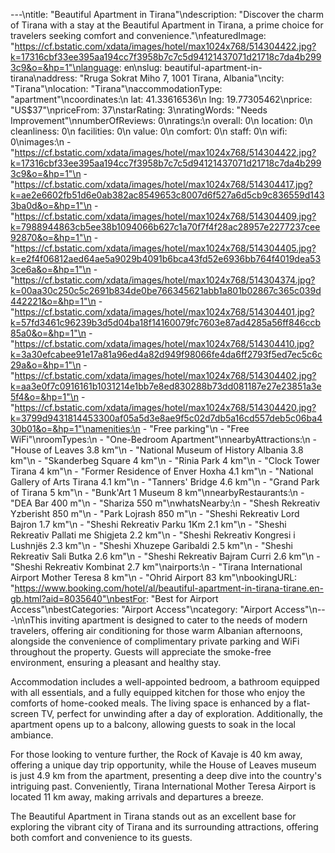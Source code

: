 ---\ntitle: "Beautiful Apartment in Tirana"\ndescription: "Discover the charm of Tirana with a stay at the Beautiful Apartment in Tirana, a prime choice for travelers seeking comfort and convenience."\nfeaturedImage: "https://cf.bstatic.com/xdata/images/hotel/max1024x768/514304422.jpg?k=17316cbf33ee395aa194cc7f3958b7c7c5d94121437071d21718c7da4b2993c9&o=&hp=1"\nlanguage: en\nslug: beautiful-apartment-in-tirana\naddress: "Rruga Sokrat Miho 7, 1001 Tirana, Albania"\ncity: "Tirana"\nlocation: "Tirana"\naccommodationType: "apartment"\ncoordinates:\n  lat: 41.33616536\n  lng: 19.77305462\nprice: "US$37"\npriceFrom: 37\nstarRating: 3\nratingWords: "Needs Improvement"\nnumberOfReviews: 0\nratings:\n  overall: 0\n  location: 0\n  cleanliness: 0\n  facilities: 0\n  value: 0\n  comfort: 0\n  staff: 0\n  wifi: 0\nimages:\n  - "https://cf.bstatic.com/xdata/images/hotel/max1024x768/514304422.jpg?k=17316cbf33ee395aa194cc7f3958b7c7c5d94121437071d21718c7da4b2993c9&o=&hp=1"\n  - "https://cf.bstatic.com/xdata/images/hotel/max1024x768/514304417.jpg?k=ae2e6602fb51d6e0ab382ac8549653c8007d6f527a6d5cb9c836559d1433ba0d&o=&hp=1"\n  - "https://cf.bstatic.com/xdata/images/hotel/max1024x768/514304409.jpg?k=7988944863cb5ee38b1094066b627c1a70f7f4f28ac28957e2277237cee92870&o=&hp=1"\n  - "https://cf.bstatic.com/xdata/images/hotel/max1024x768/514304405.jpg?k=e2f4f06812aed64ae5a9029b4091b6bca43fd52e6936bb764f4019dea533ce6a&o=&hp=1"\n  - "https://cf.bstatic.com/xdata/images/hotel/max1024x768/514304374.jpg?k=00aa30c250c5c2691b834de0be766345621abb1a801b02867c365c039d442221&o=&hp=1"\n  - "https://cf.bstatic.com/xdata/images/hotel/max1024x768/514304401.jpg?k=57fd3461c96239b3d5d04ba18f14160079fc7603e87ad4285a56ff846ccb85a0&o=&hp=1"\n  - "https://cf.bstatic.com/xdata/images/hotel/max1024x768/514304410.jpg?k=3a30efcabee91e17a81a96ed4a82d949f98066fe4da6ff2793f5ed7ec5c6c29a&o=&hp=1"\n  - "https://cf.bstatic.com/xdata/images/hotel/max1024x768/514304402.jpg?k=aa3e0f7c0916161b1031214e1bb7e8ed830288b73dd081187e27e23851a3e5f4&o=&hp=1"\n  - "https://cf.bstatic.com/xdata/images/hotel/max1024x768/514304420.jpg?k=3799d9431814453300af05a5d3e8ae9f5c02d7db5a16cd557deb5c06ba430b01&o=&hp=1"\namenities:\n  - "Free parking"\n  - "Free WiFi"\nroomTypes:\n  - "One-Bedroom Apartment"\nnearbyAttractions:\n  - "House of Leaves 3.8 km"\n  - "National Museum of History Albania 3.8 km"\n  - "Skanderbeg Square 4 km"\n  - "Rinia Park 4 km"\n  - "Clock Tower Tirana 4 km"\n  - "Former Residence of Enver Hoxha 4.1 km"\n  - "National Gallery of Arts Tirana 4.1 km"\n  - "Tanners' Bridge 4.6 km"\n  - "Grand Park of Tirana 5 km"\n  - "Bunk'Art 1 Museum 8 km"\nnearbyRestaurants:\n  - "DEA Bar 400 m"\n  - "Shariza 550 m"\nwhatsNearby:\n  - "Shesh Rekreativ Yzberisht 850 m"\n  - "Park Lojrash 850 m"\n  - "Sheshi Rekreativ Lord Bajron 1.7 km"\n  - "Sheshi Rekreativ Parku 1Km 2.1 km"\n  - "Sheshi Rekreativ Pallati me Shigjeta 2.2 km"\n  - "Sheshi Rekreativ Kongresi i Lushnjës 2.3 km"\n  - "Sheshi Xhuzepe Garibaldi 2.5 km"\n  - "Sheshi Rekreativ Sali Butka 2.6 km"\n  - "Sheshi Rekreativ Bajram Curri 2.6 km"\n  - "Sheshi Rekreativ Kombinat 2.7 km"\nairports:\n  - "Tirana International Airport Mother Teresa 8 km"\n  - "Ohrid Airport 83 km"\nbookingURL: "https://www.booking.com/hotel/al/beautiful-apartment-in-tirana-tirane.en-gb.html?aid=8035640"\nbestFor: "Best for Airport Access"\nbestCategories: "Airport Access"\ncategory: "Airport Access"\n---\n\nThis inviting apartment is designed to cater to the needs of modern travelers, offering air conditioning for those warm Albanian afternoons, alongside the convenience of complimentary private parking and WiFi throughout the property. Guests will appreciate the smoke-free environment, ensuring a pleasant and healthy stay.

Accommodation includes a well-appointed bedroom, a bathroom equipped with all essentials, and a fully equipped kitchen for those who enjoy the comforts of home-cooked meals. The living space is enhanced by a flat-screen TV, perfect for unwinding after a day of exploration. Additionally, the apartment opens up to a balcony, allowing guests to soak in the local ambiance.

For those looking to venture further, the Rock of Kavaje is 40 km away, offering a unique day trip opportunity, while the House of Leaves museum is just 4.9 km from the apartment, presenting a deep dive into the country's intriguing past. Conveniently, Tirana International Mother Teresa Airport is located 11 km away, making arrivals and departures a breeze.

The Beautiful Apartment in Tirana stands out as an excellent base for exploring the vibrant city of Tirana and its surrounding attractions, offering both comfort and convenience to its guests.